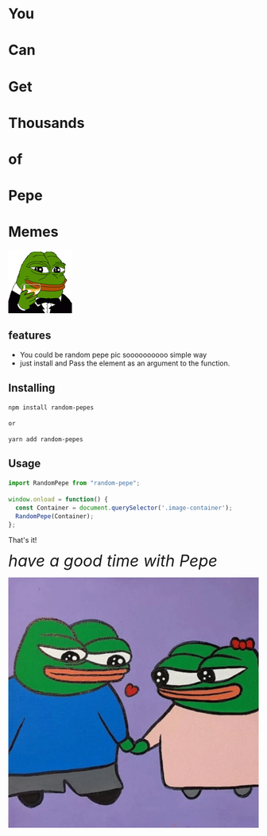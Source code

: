 # You
# Can
# Get
# Thousands
# of
# Pepe
# Memes
![cheers](/pepe-cheers.gif)


## features
- You could be random pepe pic soooooooooo simple way
- just install and Pass the element as an argument to the function.

## Installing 
```
npm install random-pepes

or

yarn add random-pepes
```

## Usage

```js
import RandomPepe from "random-pepe";

window.onload = function() {
  const Container = document.querySelector('.image-container');
  RandomPepe(Container);
};
```

That's it!

<i style="font-size: 32px;">
have a good time with Pepe
</i>

![cheers](/love_pepe.webp)
